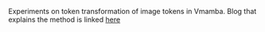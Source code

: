 Experiments on token transformation of image tokens in Vmamba. Blog that explains the method is linked [here](https://dev.to/skondho_kata/experiments-on-token-transformation-of-vision-mamba-221d)